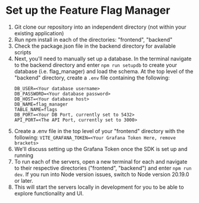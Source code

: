 # Set up the Feature Flag Manager
1. Git clone our repository into an independent directory (not within your existing application)
2. Run npm install in each of the directories: "frontend", "backend"
3. Check the package.json file in the backend directory for available scripts
4. Next, you'll need to manually set up a database. 
  In the terminal navigate to the backend directory and enter `npm run setupdb` to create your database (i.e. flag_manager) and load the schema. 
  At the top level of the "backend" directory, create a `.env` file containing the following:
    ```
    DB_USER=<Your database username>
    DB_PASSWORD=<Your database password> 
    DB_HOST=<Your database host>
    DB_NAME=flag_manager
    TABLE_NAME=flags
    DB_PORT=<Your DB Port, currently set to 5432> 
    API_PORT=<The API Port, currently set to 3000>
    ```
5. Create a .env file in the top level of your "frontend" directory with the following:
    `VITE_GRAFANA_TOKEN=<Your Grafana Token Here, remove brackets>`
6. We'll discuss setting up the Grafana Token once the SDK is set up and running
7. To run each of the servers, open a new terminal for each and navigate to their respective directories ("frontend", "backend") and enter `npm run dev`. 
    If you run into Node version issues, switch to Node version 20.19.0 or later. 
8. This will start the servers locally in development for you to be able to explore functionality and UI. 